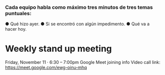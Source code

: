 ### Cada equipo habla como máximo tres minutos de tres temas puntuales:

● Qué hizo ayer.
● Si se encontró con algún impedimento.
● Qué va a hacer hoy.

# Weekly stand up meeting

Friday, November 11 · 6:30 – 7:00pm
Google Meet joining info
Video call link: https://meet.google.com/ewg-oinu-mhq